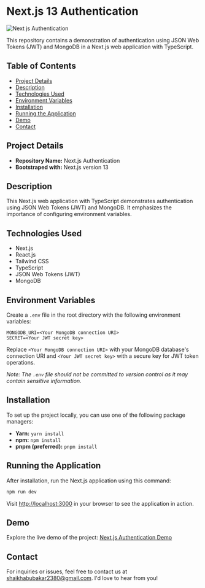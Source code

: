 # Next.js 13 Authentication

![Next js Authentication](https://github.com/abubakar-shaikh-dev/nextjs-authentication/assets/64248752/fed125a3-6ddf-4339-b84f-d08e62715eab)

This repository contains a demonstration of authentication using JSON Web Tokens (JWT) and MongoDB in a Next.js web application with TypeScript.

## Table of Contents

- [Project Details](#project-details)
- [Description](#description)
- [Technologies Used](#technologies-used)
- [Environment Variables](#environment-variables)
- [Installation](#installation)
- [Running the Application](#running-the-application)
- [Demo](#demo)
- [Contact](#contact)

## Project Details

- **Repository Name:** Next.js Authentication
- **Bootstraped with:** Next.js version 13

## Description

This Next.js web application with TypeScript demonstrates authentication using JSON Web Tokens (JWT) and MongoDB. It emphasizes the importance of configuring environment variables.

## Technologies Used

- Next.js
- React.js
- Tailwind CSS
- TypeScript
- JSON Web Tokens (JWT)
- MongoDB

## Environment Variables

Create a `.env` file in the root directory with the following environment variables:

```dotenv
MONGODB_URI=<Your MongoDB connection URI>
SECRET=<Your JWT secret key>
```

Replace `<Your MongoDB connection URI>` with your MongoDB database's connection URI and `<Your JWT secret key>` with a secure key for JWT token operations.

*Note: The `.env` file should not be committed to version control as it may contain sensitive information.*

## Installation

To set up the project locally, you can use one of the following package managers:

- **Yarn:** `yarn install`
- **npm:** `npm install`
- **pnpm (preferred):** `pnpm install`

## Running the Application

After installation, run the Next.js application using this command:

```bash
npm run dev
```

Visit [http://localhost:3000](http://localhost:3000) in your browser to see the application in action.

## Demo

Explore the live demo of the project: [Next.js Authentication Demo](https://nextjs-authentication-demo.vercel.app/)

## Contact

For inquiries or issues, feel free to contact us at shaikhabubakar2380@gmail.com. I'd love to hear from you!
